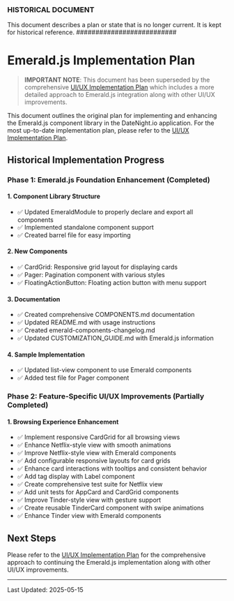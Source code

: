 ### HISTORICAL DOCUMENT ###
This document describes a plan or state that is no longer current. It is kept for historical reference.
##########################

# Emerald.js Implementation Plan

> **IMPORTANT NOTE**: This document has been superseded by the comprehensive [UI/UX Implementation Plan](/Users/oivindlund/date-night-app/docs/ui-ux-implementation-plan.md) which includes a more detailed approach to Emerald.js integration along with other UI/UX improvements.

This document outlines the original plan for implementing and enhancing the Emerald.js component library in the DateNight.io application. For the most up-to-date implementation plan, please refer to the [UI/UX Implementation Plan](/Users/oivindlund/date-night-app/docs/ui-ux-implementation-plan.md).

## Historical Implementation Progress

### Phase 1: Emerald.js Foundation Enhancement (Completed)

#### 1. Component Library Structure

- ✅ Updated EmeraldModule to properly declare and export all components
- ✅ Implemented standalone component support
- ✅ Created barrel file for easy importing

#### 2. New Components

- ✅ CardGrid: Responsive grid layout for displaying cards
- ✅ Pager: Pagination component with various styles
- ✅ FloatingActionButton: Floating action button with menu support

#### 3. Documentation

- ✅ Created comprehensive COMPONENTS.md documentation
- ✅ Updated README.md with usage instructions
- ✅ Created emerald-components-changelog.md
- ✅ Updated CUSTOMIZATION_GUIDE.md with Emerald.js information

#### 4. Sample Implementation

- ✅ Updated list-view component to use Emerald components
- ✅ Added test file for Pager component

### Phase 2: Feature-Specific UI/UX Improvements (Partially Completed)

#### 1. Browsing Experience Enhancement

- ✅ Implement responsive CardGrid for all browsing views
- ✅ Enhance Netflix-style view with smooth animations
- ✅ Improve Netflix-style view with Emerald components
- ✅ Add configurable responsive layouts for card grids
- ✅ Enhance card interactions with tooltips and consistent behavior
- ✅ Add tag display with Label component
- ✅ Create comprehensive test suite for Netflix view
- ✅ Add unit tests for AppCard and CardGrid components
- ✅ Improve Tinder-style view with gesture support
- ✅ Create reusable TinderCard component with swipe animations
- ✅ Enhance Tinder view with Emerald components

## Next Steps

Please refer to the [UI/UX Implementation Plan](/Users/oivindlund/date-night-app/docs/ui-ux-implementation-plan.md) for the comprehensive approach to continuing the Emerald.js implementation along with other UI/UX improvements.

---

Last Updated: 2025-05-15
